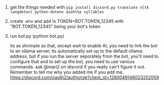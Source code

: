 1. get the things needed with `pip install discord.py translate nltk langdetect python-dotenv aiohttp syllables`
2. create .env and add in TOKEN=BOT.TOKEN_12345 with "BOT.TOKEN_12345" being your bot's token
3. run bot.py (python bot.py)

   its as shrimple as that, except wait
   to enable AI, you need to link the bot to an ollama server, its automatically set up to the default ollama address, but if you run the server seporately from the bot, you'll need to configure that
   and to set up the bot, you need to use various commands. ask @mari2 on discord if you really can't figure it out. Remember to tell me why you added me if you add me.
   https://discord.com/oauth2/authorize?client_id=1280049146023252059
